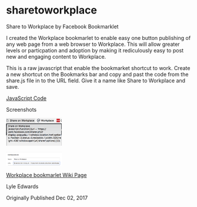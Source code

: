 # sharetoworkplace
Share to Workplace by Facebook Bookmarklet

I created the Workplace bookmarlet to enable easy one button publishing of any web page from a web browser to Workplace. This will allow greater levels or particpation and adoption by making it rediculously easy to post new and engaging content to Workplace.

This is a raw javascript that enable the bookmarket shortcut to work. Create a new shortcut on the Bookmarks bar and copy and past the code from the share.js file in to the URL field. Give it a name like Share to Workplace and save.

<a href='https://github.com/lyletedwards/sharetoworkplace/blob/master/share.js'>JavaScript Code</a>

Screenshots<p>
<img src='https://github.com/lyletedwards/sharetoworkplace/blob/master/bookmarkletbar.png' height='30%' width='30%'>
<p>
<img src='https://github.com/lyletedwards/sharetoworkplace/blob/master/bookmarkletsettings.png' height='30%' width='30%'>


<a href='https://github.com/lyletedwards/sharetoworkplace/wiki'>Workplace bookmarlet Wiki Page</a>


Lyle Edwards 

Originally Published
Dec 02, 2017
